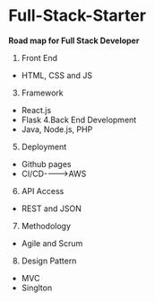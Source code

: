 # Full-Stack-Starter

**Road map for Full Stack Developer**

1. Front End 
  - HTML, CSS and JS 
3. Framework
  - React.js
  - Flask
4.Back End Development
  - Java, Node.js, PHP
5. Deployment 
  - Github pages 
  - CI/CD---->AWS
6. API Access
  - REST and JSON
7. Methodology 
  - Agile and Scrum
8. Design Pattern 
  - MVC 
  - Singlton

